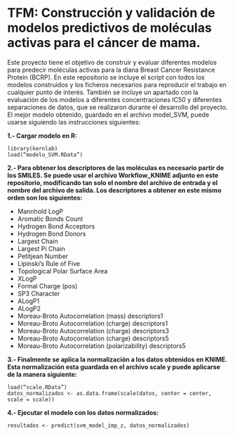 # TFM: Construcción y validación de modelos predictivos de moléculas activas para el cáncer de mama.
Este proyecto tiene el objetivo de construir y evaluar diferentes modelos para predecir moléculas activas para la diana Breast Cancer Resistance Protein (BCRP).
En este repositorio se incluye el script con todos los modelos construidos y los ficheros necesarios para reproducir el trabajo en cualquier punto de interés. También se incluye un apartado con la evaluación de los modelos a diferentes concentraciones IC50 y diferentes separaciones de datos, que se realizaron durante el desarrollo del proyecto. 
El mejor modelo obtenido, guardado en el archivo model_SVM, puede usarse siguiendo las instrucciones siguientes:

**1.- Cargar modelo en R:**

`library(kernlab)`<br>
`load(“modelo_SVM.RData”)`

**2.- Para obtener los descriptores de las moléculas es necesario partir de los SMILES. Se puede usar el archivo Workflow_KNIME adjunto en este repositorio, modificando tan solo el nombre del archivo de entrada y el nombre del archivo de salida. Los descriptores a obtener en este mismo orden son los siguientes:**

- Mannhold LogP
- Aromatic Bonds Count
- Hydrogen Bond Acceptors
- Hydrogen Bond Donors
- Largest Chain 
- Largest Pi Chain
- Petitjean Number
- Lipinski’s Rule of Five
- Topological Polar Surface Area
- XLogP
- Formal Charge (pos)
- SP3 Character
- ALogP1
- ALogP2
- Moreau-Broto Autocorrelation (mass) descriptors1
- Moreau-Broto Autocorrelation (charge) descriptors1
- Moreau-Broto Autocorrelation (charge) descriptors3
- Moreau-Broto Autocorrelation (charge) descriptors5
- Moreau-Broto Autocorrelation (polarizability) descriptors5

**3.- Finalmente se aplica la normalización a los datos obtenidos en KNIME. Esta normalización esta guardada en el archivo scale y puede aplicarse de la manera siguiente:**

`load(“scale.RData”)`<br>
`datos_normalizados <- as.data.frame(scale(datos, center = center, scale = scale))`

**4.- Ejecutar el modelo con los datos normalizados:**

`resultados <- predict(svm_model_imp_z, datos_normalizados)`

